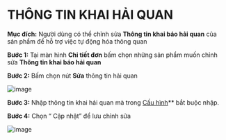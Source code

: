 # THÔNG TIN KHAI HẢI QUAN

**Mục đích:** Người dùng có thể chỉnh sửa **Thông tin khai báo hải quan** của sản phẩm để hỗ trợ việc tự động hóa thông quan

**Bước 1:** Tại màn hình **Chi tiết đơn** bấm chọn những sản phẩm muốn chỉnh sửa **Thông tin khai báo hải quan**

**Bước 2:** Bấm chọn nút **Sửa** thông tin hải quan

![image](https://user-images.githubusercontent.com/75475064/101882584-aa348a00-3bc8-11eb-94ac-0282583895ee.png)

**Bước 3:** Nhập thông tin khai hải quan mà trong [Cấu hình](m5/cauhinhnangcao.md)** bắt buộc nhập.

**Bước 4:** Chọn “ Cập nhật” để lưu chỉnh sửa

![image](https://user-images.githubusercontent.com/75475064/101883418-d13f8b80-3bc9-11eb-942c-61e55773728f.png)




